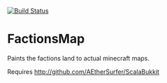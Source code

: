 [![Build Status](https://travis-ci.org/AEtherSurfer/FactionsMap.png)](https://travis-ci.org/AEtherSurfer/FactionsMap)

FactionsMap
===========

Paints the factions land to actual minecraft maps.

Requires http://github.com/AEtherSurfer/ScalaBukkit
